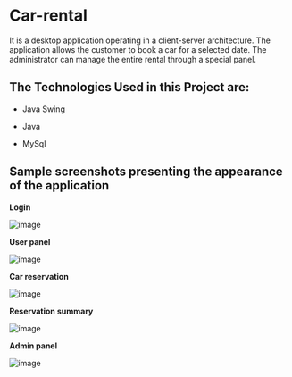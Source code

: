 # Car-rental
It is a desktop application operating in a client-server architecture. The application allows the customer to book a car for a selected date. The administrator can manage the entire rental through a special panel.

## The Technologies Used in this Project are:

- Java Swing
* Java 
+ MySql

## Sample screenshots presenting the appearance of the application

<b> Login </b>

![image](https://user-images.githubusercontent.com/59510358/222790377-5b82a385-2ac2-44f1-995b-0190c574aee3.png)

<b>User panel</b>

![image](https://user-images.githubusercontent.com/59510358/222786200-ab43ef6b-56e8-43ab-8a88-7a92959f8878.png)

<b> Car reservation </b>

![image](https://user-images.githubusercontent.com/59510358/222788449-a2afce5d-b7e4-42c6-92ed-98e9e92afd3f.png)

<b> Reservation summary </b>

![image](https://user-images.githubusercontent.com/59510358/222788520-4fc4fc44-fb1a-425c-a9f3-b23238e0093a.png)

<b> Admin panel </b>

![image](https://user-images.githubusercontent.com/59510358/222790013-eb528296-5e17-489a-81f5-a54c07d764ba.png)
